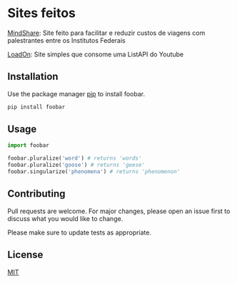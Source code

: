 # Sites feitos

[MindShare](https://mindshare.cpsoftware.com.br): Site feito para facilitar e reduzir custos de viagens com palestrantes entre os Institutos Federais

[LoadOn](https://loadon.netlify.com/): Site simples que consome uma ListAPI do Youtube 

## Installation

Use the package manager [pip](https://pip.pypa.io/en/stable/) to install foobar.

```bash
pip install foobar
```

## Usage

```python
import foobar

foobar.pluralize('word') # returns 'words'
foobar.pluralize('goose') # returns 'geese'
foobar.singularize('phenomena') # returns 'phenomenon'
```

## Contributing
Pull requests are welcome. For major changes, please open an issue first to discuss what you would like to change.

Please make sure to update tests as appropriate.

## License
[MIT](https://choosealicense.com/licenses/mit/)
